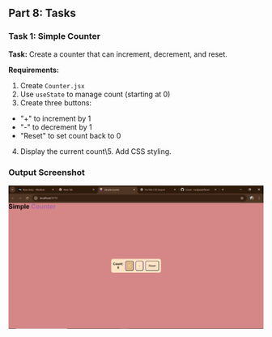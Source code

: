 ## **Part 8: Tasks**

### Task 1: Simple Counter

**Task:** Create a counter that can increment, decrement, and reset.

**Requirements:**

1. Create `Counter.jsx`
2. Use `useState` to manage count (starting at 0)
3. Create three buttons:
- "+" to increment by 1
- "-" to decrement by 1
- "Reset" to set count back to 0
4. Display the current count\5. Add CSS styling.

### Output Screenshot
![Simple Counter](https://github.com/tunjipaul/React/blob/46d5d6e9f431cfcf30cd7e9ce4987cd5178db4e8/Simple-Counter/Screenshot%20(6).png)
